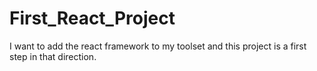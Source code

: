 # First_React_Project
I want to add the react framework to my toolset and this project is a first step in that direction.
